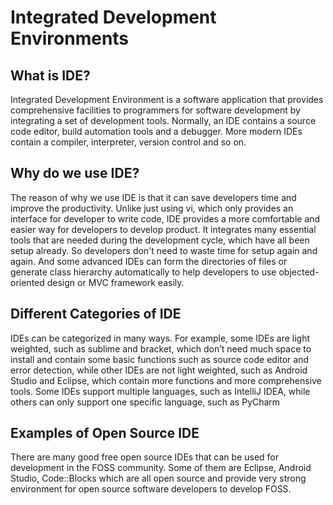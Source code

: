 # Integrated Development Environments

## What is IDE?

Integrated Development Environment is a software application that provides comprehensive facilities to programmers for software development by integrating a set of development tools. Normally, an IDE contains a source code editor, build automation tools and a debugger. More modern IDEs contain a compiler, interpreter, version control and so on.

## Why do we use IDE?

The reason of why we use IDE is that it can save developers time and improve the productivity. Unlike just using vi, which only provides an interface for developer to write code, IDE provides a more comfortable and easier way for developers to develop product. It integrates many essential tools that are needed during the development cycle, which have all been setup already. So developers don't need to waste time for setup again and again. And some advanced IDEs can form the directories of files or generate class hierarchy automatically to help developers to use objected-oriented design or MVC framework easily.

## Different Categories of IDE

IDEs can be categorized in many ways. For example, some IDEs are light weighted, such as sublime and bracket, which don’t need much space to install and contain some basic functions such as source code editor and error detection, while other IDEs are not light weighted, such as Android Studio and Eclipse, which contain more functions and more comprehensive tools. Some IDEs support multiple languages, such as IntelliJ IDEA, while others can only support one specific language, such as PyCharm

## Examples of Open Source IDE

There are many good free open source IDEs that can be used for development in the FOSS community. Some of them are Eclipse, Android Studio, Code::Blocks which are all open source and provide very strong environment for open source software developers to develop FOSS.



